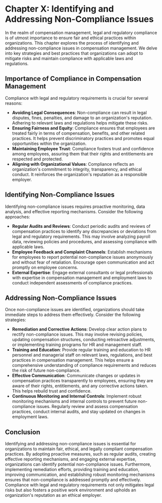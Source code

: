 Chapter X: Identifying and Addressing Non-Compliance Issues
===========================================================

In the realm of compensation management, legal and regulatory compliance is of utmost importance to ensure fair and ethical practices within organizations. This chapter explores the process of identifying and addressing non-compliance issues in compensation management. We delve into key strategies and best practices that organizations can adopt to mitigate risks and maintain compliance with applicable laws and regulations.

Importance of Compliance in Compensation Management
---------------------------------------------------

Compliance with legal and regulatory requirements is crucial for several reasons:

* **Avoiding Legal Consequences**: Non-compliance can result in legal disputes, fines, penalties, and damage to an organization's reputation. Adhering to relevant laws and regulations helps mitigate these risks.
* **Ensuring Fairness and Equity**: Compliance ensures that employees are treated fairly in terms of compensation, benefits, and other related practices. It helps prevent discriminatory practices and promotes equal opportunities within the organization.
* **Maintaining Employee Trust**: Compliance fosters trust and confidence among employees, assuring them that their rights and entitlements are respected and protected.
* **Aligning with Organizational Values**: Compliance reflects an organization's commitment to integrity, transparency, and ethical conduct. It reinforces the organization's reputation as a responsible employer.

Identifying Non-Compliance Issues
---------------------------------

Identifying non-compliance issues requires proactive monitoring, data analysis, and effective reporting mechanisms. Consider the following approaches:

* **Regular Audits and Reviews**: Conduct periodic audits and reviews of compensation practices to identify any discrepancies or deviations from legal and regulatory requirements. This may involve analyzing payroll data, reviewing policies and procedures, and assessing compliance with applicable laws.
* **Employee Feedback and Complaint Channels**: Establish mechanisms for employees to report potential non-compliance issues anonymously and without fear of retaliation. Encourage open communication and act promptly on employee concerns.
* **External Expertise**: Engage external consultants or legal professionals with expertise in compensation management and employment laws to conduct independent assessments of compliance practices.

Addressing Non-Compliance Issues
--------------------------------

Once non-compliance issues are identified, organizations should take immediate steps to address them effectively. Consider the following strategies:

* **Remediation and Corrective Actions**: Develop clear action plans to rectify non-compliance issues. This may involve revising policies, updating compensation structures, conducting retroactive adjustments, or implementing training programs for HR and management staff.
* **Training and Education**: Provide regular training and education to HR personnel and managerial staff on relevant laws, regulations, and best practices in compensation management. This helps ensure a comprehensive understanding of compliance requirements and reduces the risk of future non-compliance.
* **Effective Communication**: Communicate changes or updates in compensation practices transparently to employees, ensuring they are aware of their rights, entitlements, and any corrective actions taken. This helps rebuild trust and confidence.
* **Continuous Monitoring and Internal Controls**: Implement robust monitoring mechanisms and internal controls to prevent future non-compliance issues. Regularly review and assess compensation practices, conduct internal audits, and stay updated on changes in employment laws.

Conclusion
----------

Identifying and addressing non-compliance issues is essential for organizations to maintain fair, ethical, and legally compliant compensation practices. By adopting proactive measures, such as regular audits, creating effective reporting mechanisms, and engaging external expertise, organizations can identify potential non-compliance issues. Furthermore, implementing remediation efforts, providing training and education, improving communication, and establishing robust monitoring mechanisms ensures that non-compliance is addressed promptly and effectively. Compliance with legal and regulatory requirements not only mitigates legal risks but also fosters a positive work environment and upholds an organization's reputation as an ethical employer.

